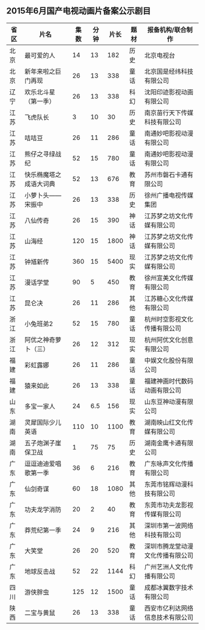 ## 2015年6月国产电视动画片备案公示剧目
 省区 | 片名 | 集数 | 分钟 | 片长 | 题材 | 报备机构/联合制作 
---|---|---|---|---|---|---
 北京 | 最可爱的人 | 14 | 13 | 182 | 历史 | 北京电视台 
 北京 | 新年来啦之巨门再现 | 26 | 13 | 338 | 童话 | 北京国是经纬科技有限公司 
 辽宁 | 欢乐北斗星（第一季） | 26 | 13 | 338 | 科幻 | 沈阳印迹影视动画有限公司 
 江苏 | 飞虎队长 | 3 | 10 | 30 | 历史 | 南京苗行天下传媒科技有限公司 
 江苏 | 咭咭豆 | 26 | 11 | 286 | 童话 | 南通妙吧影视动漫有限公司 
 江苏 | 熊仔之寻绿战纪 | 52 | 15 | 780 | 童话 | 南通妙吧影视动漫有限公司 
 江苏 | 快乐椭魔塔之成语大词典 | 52 | 13 | 676 | 教育 | 苏州市磐石卡通有限公司 
 江苏 | 小萝卜头——宋振中 | 26 | 13 | 338 | 历史 | 徐州广播电视传媒集团 
 江苏 | 八仙传奇 | 26 | 15 | 390 | 神话 | 江苏梦之坊文化传媒有限公司 
 江苏 | 山海经 | 120 | 15 | 1800 | 神话 | 江苏梦之坊文化传媒有限公司 
 江苏 | 钟馗新传 | 360 | 15 | 5400 | 现实 | 江苏梦之坊文化传媒有限公司 
 江苏 | 漫话学堂 | 90 | 5 | 450 | 教育 | 徐州宣美文化传媒有限公司 
 江苏 | 昆仑决 | 26 | 11 | 286 | 其他 | 江苏糖心文化传媒有限公司 
 浙江 | 小兔班弟2 | 52 | 15 | 780 | 童话 | 杭州时空影视文化传播有限公司 
 浙江 | 阿优之神奇萝卜（三） | 26 | 12 | 312 | 现实 | 杭州阿优文化创意有限公司 
 福建 | 彩虹露娜 | 26 | 11 | 286 | 童话 | 中娱文化股份有限公司 
 福建 | 猿来如此 | 26 | 13 | 338 | 童话 | 福建神画时代数码动画有限公司 
 山东 | 多宝一家人 | 24 | 6.5 | 156 | 现实 | 山东豆神动漫有限公司 
 湖南 | 灵犀国际少儿英语 | 110 | 10 | 1100 | 教育 | 湖南映山红文化传媒有限公司 
 湖南 | 五子炮渊子崖保卫战 | 1 | 75 | 75 | 历史 | 湖南金鹰卡通有限公司 
 广东 | 逗逗迪迪爱唱歌第一季 | 36 | 6 | 216 | 教育 | 广东咏声文化传播有限公司 
 广东 | 仙剑奇谋 | 60 | 18 | 1080 | 其他 | 东莞市铭辉动漫科技有限公司 
 广东 | 功夫龙学消防 | 20 | 2 | 40 | 教育 | 东莞市功夫龙影视传媒有限公司 
 广东 | 莽荒纪第一季 | 24 | 9 | 216 | 其他 | 深圳市第一波网络科技有限公司 
 广东 | 大笑堂 | 26 | 20 | 520 | 教育 | 深圳市腾龙堂动漫文化传播有限公司 
 广东 | 地球反击战 | 52 | 22 | 1144 | 科幻 | 广州艺洲人文化传播有限公司 
 四川 | 游侠胖虫 | 125 | 12 | 1500 | 童话 | 成都冰翼数字技术有限公司 
 陕西 | 二宝与黄鼠 | 26 | 13 | 338 | 童话 | 西安市亿利达网络信息技术有限公司 